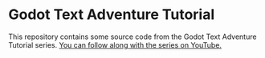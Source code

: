 # Godot Text Adventure Tutorial
This repository contains some source code from the Godot Text Adventure Tutorial series.
[You can follow along with the series on YouTube.](https://www.youtube.com/watch?v=wCI650TDhHA&list=PLpwc3ughKbZfkSPko3azFD4dd4IHSiQeE)
